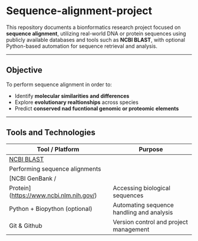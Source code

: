 # Sequence-alignment-project

This repository documents a bionformatics research project focused on **sequence alignment**, utilizing real-world DNA or protein sequences using publicly available databases and tools such as **NCBI BLAST**, with optional Python-based automation for sequence retrieval and analysis.

---
## Objective

To perform sequence alignment in order to:
- Identify **molecular similarities and differences**
- Explore **evolutionary realtionships** across species
- Predict **conserved nad fucntional genomic or proteomic elements**

---

## Tools and Technologies

| Tool / Platform | Purpose |
| ------------------| ---------|
| [NCBI BLAST](https://blast.ncbi.nlm.nih.gov/Blast.cgi)
| Performing sequence alignments|
| [NCBI GenBank / 
Protein](https://www.ncbi.nlm.nih.gov/) | Accessing biological sequences |
| Python + Biopython (optional) | Automating sequence handling and analysis|
| Git & Github | Version control and project management |

